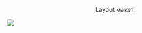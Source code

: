 <div style="text-align: center; display: inline;">
<p>Layout макет.</p>
<img src="https://github.com/osifata/QML/assets/103882155/ab4f610f-5a43-4080-90ef-22edbaeb8062"/>
</div>